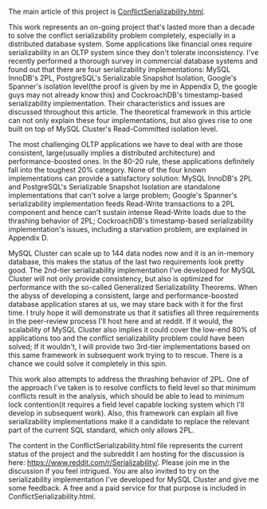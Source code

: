 The main article of this project is [ConflictSerializability.html](https://github.com/creamyfish/conflict_serializability/blob/main/ConflictSerializability.html).

This work represents an on-going project that's lasted more than a decade to solve the conflict serializability problem completely, especially in 
a distributed database system. Some applications like financial ones require serializability in an OLTP system since they don't tolerate inconsistency. 
I've recently performed a thorough survey in commercial database systems and found out that there are four serializability implementations: 
MySQL InnoDB's 2PL, PostgreSQL's Serializable Snapshot Isolation, Google's Spanner's isolation level(the proof is given by me in Appendix D, 
the google guys may not already know this) and CockroachDB's timestamp-based serializability implementation. Their characteristics and issues 
are discussed throughout this article. The theoretical framework in this article can not only explain these four implementations, but also gives rise
to one built on top of MySQL Cluster's Read-Committed isolation level.

The most challenging OLTP applications we have to deal with are those consistent, large(usually implies a distributed architecture) and 
performance-boosted ones. In the 80-20 rule, these applications definitely fall into the toughest 20% category. None of the four known 
implementations can provide a satisfactory solution: MySQL InnoDB's 2PL and PostgreSQL's Serializable Snapshot Isolation are standalone
implementations that can't solve a large problem; Google's Spanner's serializability implementation feeds Read-Write transactions to a 2PL 
component and hence can't sustain intense Read-Write loads due to the thrashing behavior of 2PL; CockroachDB's timestamp-based 
serializability implementation's issues, including a starvation problem, are explained in Appendix D.

MySQL Cluster can scale up to 144 data nodes now and it is an in-memory database, this makes the status of the last two requirements 
look pretty good. The 2nd-tier serializability implementation I've developed for MySQL Cluster will not only provide consistency, but also 
is optimized for performance with the so-called Generalized Serializability Theorems. When the abyss of developing a
consistent, large and performance-boosted database application stares at us, we may stare back with it for the first time. I truly hope it will 
demonstrate us that it satisfies all three requirements in the peer-review process I'll host here and at reddit. If it would, the scalability of MySQL 
Cluster also implies it could cover the low-end 80% of applications too and the conflict serializability problem could have been solved; If 
it wouldn't, I will provide two 3rd-tier implementations based on this same framework in subsequent work trying to to rescue. There is a 
chance we could solve it completely in this spin.

This work also attempts to address the thrashing behavior of 2PL. One of the approach I've taken is to resolve conflicts to field level so that 
minimum conflicts result in the analysis, which should be able to lead to minimum lock contention(it requires a field level capable locking 
system which I'll develop in subsequent work). Also, this framework can explain all five serializability implementations make it a candidate 
to replace the relevant part of the current SQL standard, which only allows 2PL. 

The content in the ConflictSerializability.html file represents the current status of the project and the subreddit I am hosting for the discussion 
is here: https://www.reddit.com/r/Serializability/.
Please join me in the discussion if you feel intrigued. You are also invited to try on the serializability implementation I've developed for
MySQL Cluster and give me some feedback. A free and a paid service for that purpose is included in ConflictSerializability.html.

